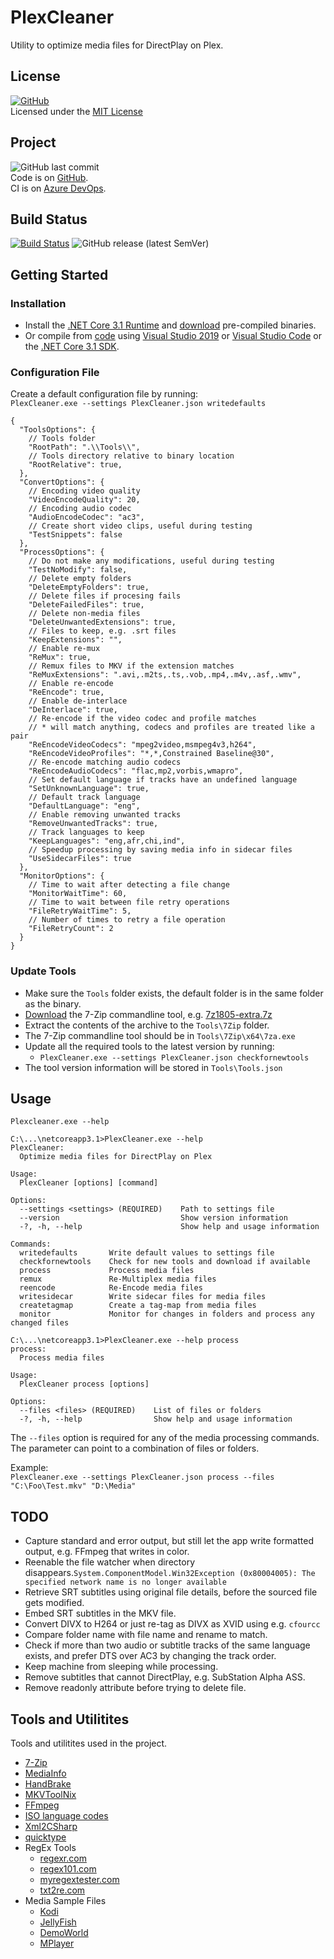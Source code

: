 # PlexCleaner

Utility to optimize media files for DirectPlay on Plex.

## License

[![GitHub](https://img.shields.io/github/license/ptr727/plexcleaner)](./LICENSE)  
Licensed under the [MIT License](./LICENSE)

## Project

![GitHub last commit](https://img.shields.io/github/last-commit/ptr727/plexcleaner?logo=github)  
Code is on [GitHub](https://github.com/ptr727/PlexCleaner).  
CI is on [Azure DevOps](https://dev.azure.com/pieterv/PlexCleaner).

## Build Status

[![Build Status](https://dev.azure.com/pieterv/PlexCleaner/_apis/build/status/PlexCleaner-Master-CI?branchName=master)](https://dev.azure.com/pieterv/PlexCleaner/_build/latest?definitionId=32&branchName=master)
![GitHub release (latest SemVer)](https://img.shields.io/github/v/release/ptr727/plexcleaner?logo=github&sort=semver)

## Getting Started

### Installation

- Install the [.NET Core 3.1 Runtime](https://dotnet.microsoft.com/download) and [download](https://github.com/ptr727/PlexCleaner/releases) pre-compiled binaries.
- Or compile from [code](https://github.com/ptr727/PlexCleaner.git) using [Visual Studio 2019](https://visualstudio.microsoft.com/downloads/) or [Visual Studio Code](https://code.visualstudio.com/download) or the [.NET Core 3.1 SDK](https://dotnet.microsoft.com/download).

### Configuration File

Create a default configuration file by running:  
`PlexCleaner.exe --settings PlexCleaner.json writedefaults`

```jsonc
{
  "ToolsOptions": {
    // Tools folder
    "RootPath": ".\\Tools\\",
    // Tools directory relative to binary location
    "RootRelative": true,
  },
  "ConvertOptions": {
    // Encoding video quality
    "VideoEncodeQuality": 20,
    // Encoding audio codec
    "AudioEncodeCodec": "ac3",
    // Create short video clips, useful during testing
    "TestSnippets": false
  },
  "ProcessOptions": {
    // Do not make any modifications, useful during testing
    "TestNoModify": false,
    // Delete empty folders
    "DeleteEmptyFolders": true,
    // Delete files if procesing fails
    "DeleteFailedFiles": true,
    // Delete non-media files
    "DeleteUnwantedExtensions": true,
    // Files to keep, e.g. .srt files
    "KeepExtensions": "",
    // Enable re-mux
    "ReMux": true,
    // Remux files to MKV if the extension matches
    "ReMuxExtensions": ".avi,.m2ts,.ts,.vob,.mp4,.m4v,.asf,.wmv",
    // Enable re-encode
    "ReEncode": true,
    // Enable de-interlace
    "DeInterlace": true,
    // Re-encode if the video codec and profile matches
    // * will match anything, codecs and profiles are treated like a pair
    "ReEncodeVideoCodecs": "mpeg2video,msmpeg4v3,h264",
    "ReEncodeVideoProfiles": "*,*,Constrained Baseline@30",
    // Re-encode matching audio codecs
    "ReEncodeAudioCodecs": "flac,mp2,vorbis,wmapro",
    // Set default language if tracks have an undefined language
    "SetUnknownLanguage": true,
    // Default track language
    "DefaultLanguage": "eng",
    // Enable removing unwanted tracks
    "RemoveUnwantedTracks": true,
    // Track languages to keep
    "KeepLanguages": "eng,afr,chi,ind",
    // Speedup processing by saving media info in sidecar files
    "UseSidecarFiles": true
  },
  "MonitorOptions": {
    // Time to wait after detecting a file change
    "MonitorWaitTime": 60,
    // Time to wait between file retry operations
    "FileRetryWaitTime": 5,
    // Number of times to retry a file operation
    "FileRetryCount": 2
  }
}
```

### Update Tools

- Make sure the `Tools` folder exists, the default folder is in the same folder as the binary.
- [Download](https://www.7-zip.org/download.html) the 7-Zip commandline tool, e.g. [7z1805-extra.7z](https://www.7-zip.org/a/7z1805-extra.7z)
- Extract the contents of the archive to the `Tools\7Zip` folder.
- The 7-Zip commandline tool should be in `Tools\7Zip\x64\7za.exe`
- Update all the required tools to the latest version by running:
  - `PlexCleaner.exe --settings PlexCleaner.json checkfornewtools`
- The tool version information will be stored in `Tools\Tools.json`

## Usage

`Plexcleaner.exe --help`

```console
C:\...\netcoreapp3.1>PlexCleaner.exe --help
PlexCleaner:
  Optimize media files for DirectPlay on Plex

Usage:
  PlexCleaner [options] [command]

Options:
  --settings <settings> (REQUIRED)    Path to settings file
  --version                           Show version information
  -?, -h, --help                      Show help and usage information

Commands:
  writedefaults       Write default values to settings file
  checkfornewtools    Check for new tools and download if available
  process             Process media files
  remux               Re-Multiplex media files
  reencode            Re-Encode media files
  writesidecar        Write sidecar files for media files
  createtagmap        Create a tag-map from media files
  monitor             Monitor for changes in folders and process any changed files
```

```console
C:\...\netcoreapp3.1>PlexCleaner.exe --help process
process:
  Process media files

Usage:
  PlexCleaner process [options]

Options:
  --files <files> (REQUIRED)    List of files or folders
  -?, -h, --help                Show help and usage information
```

The `--files` option is required for any of the media processing commands. The parameter can point to a combination of files or folders.

Example:  
`PlexCleaner.exe --settings PlexCleaner.json process --files "C:\Foo\Test.mkv" "D:\Media"`

## TODO

- Capture standard and error output, but still let the app write formatted output, e.g. FFmpeg that writes in color.
- Reenable the file watcher when directory disappears.`System.ComponentModel.Win32Exception (0x80004005): The specified network name is no longer available`
- Retrieve SRT subtitles using original file details, before the sourced file gets modified.
- Embed SRT subtitles in the MKV file.
- Convert DIVX to H264 or just re-tag as DIVX as XVID using e.g. `cfourcc`
- Compare folder name with file name and rename to match.
- Check if more than two audio or subtitle tracks of the same language exists, and prefer DTS over AC3 by changing the track order.
- Keep machine from sleeping while processing.
- Remove subtitles that cannot DirectPlay, e.g. SubStation Alpha ASS.
- Remove readonly attribute before trying to delete file.

## Tools and Utilitites

Tools and utilitites used in the project.

- [7-Zip](https://www.7-zip.org/)
- [MediaInfo](https://mediaarea.net/en-us/MediaInfo/)
- [HandBrake](https://handbrake.fr/)
- [MKVToolNix](https://mkvtoolnix.download/)
- [FFmpeg](https://www.ffmpeg.org/)
- [ISO language codes](http://www-01.sil.org/iso639-3/download.asp)
- [Xml2CSharp](http://xmltocsharp.azurewebsites.net/)
- [quicktype](https://quicktype.io/)
- RegEx Tools
  - [regexr.com](https://regexr.com/)
  - [regex101.com](https://regex101.com/)
  - [myregextester.com](https://www.myregextester.com/)
  - [txt2re.com](http://www.txt2re.com)
- Media Sample Files
  - [Kodi](https://kodi.wiki/view/Samples)
  - [JellyFish](http://jell.yfish.us/)
  - [DemoWorld](https://www.demo-world.eu/2d-demo-trailers-hd/)
  - [MPlayer](https://samples.mplayerhq.hu/)
